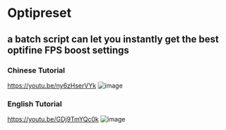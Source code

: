 # Optipreset
## a batch script can let you instantly get the best optifine FPS boost settings

### Chinese Tutorial
https://youtu.be/ny6zHserVYk
![image](https://media.discordapp.net/attachments/1115180823038148649/1137424237536235520/-1.png?ex=662d29de&is=661ab4de&hm=b8c4d8f25c72e79c2ea96ad412ffaba7a52a70ad5af8abb60af85825635299d1&=&format=webp&quality=lossless&width=1246&height=701)

### English Tutorial
https://youtu.be/GDj9TmYQc0k
![image](https://cdn.discordapp.com/attachments/1115180823038148649/1138086446671069244/-2.png?ex=662f9299&is=661d1d99&hm=9f928a08df184797d091ddd653612a8e302143b15aee18bd9bb717a9ee209ea8&)
